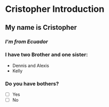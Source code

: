 # Cristopher Introduction
## My name is Cristopher
 ### *I'm from Ecuador*
   ### I have two Brother and one sister:
   * Dennis and Alexis
   * Kelly

### Do you have bothers?
- [ ] Yes 
- [ ] No
